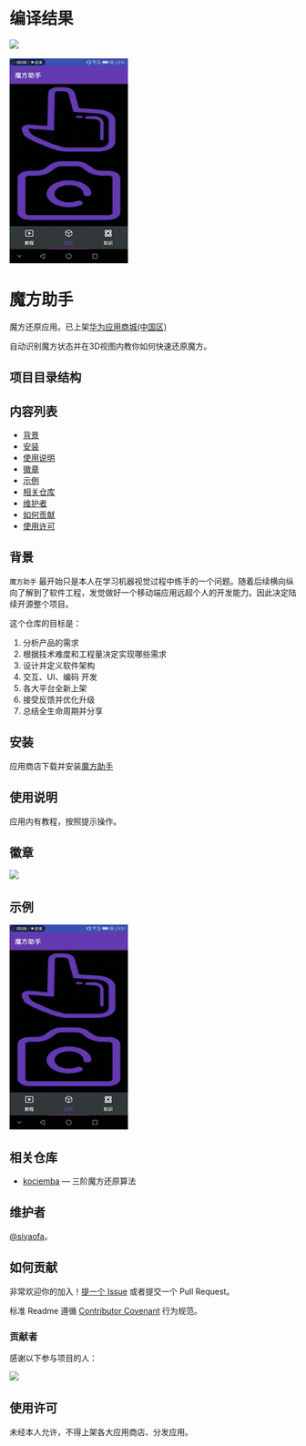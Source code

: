 
# 编译结果


![](https://travis-ci.org/siyaofa/Cube-Helper-X.svg?branch=master)

![](pic/android_rubik_cube_auto_recongization.gif)


# 魔方助手

魔方还原应用。已上架[华为应用商城(中国区)](https://appgallery1.huawei.com/#/app/C100958249)

自动识别魔方状态并在3D视图内教你如何快速还原魔方。

## 项目目录结构


## 内容列表

- [背景](#背景)
- [安装](#安装)
- [使用说明](#使用说明)
- [徽章](#徽章)
- [示例](#示例)
- [相关仓库](#相关仓库)
- [维护者](#维护者)
- [如何贡献](#如何贡献)
- [使用许可](#使用许可)

## 背景

`魔方助手` 最开始只是本人在学习机器视觉过程中练手的一个问题。随着后续横向纵向了解到了软件工程，发觉做好一个移动端应用远超个人的开发能力。因此决定陆续开源整个项目。

这个仓库的目标是：

1. 分析产品的需求
2. 根据技术难度和工程量决定实现哪些需求
3. 设计并定义软件架构
4. 交互、UI、编码 开发
5. 各大平台全新上架
6. 接受反馈并优化升级
7. 总结全生命周期并分享

## 安装

应用商店下载并安装[魔方助手](https://appgallery1.huawei.com/#/app/C100958249)

## 使用说明

应用内有教程，按照提示操作。

## 徽章

![](https://travis-ci.org/siyaofa/Cube-Helper-X.svg?branch=master)

## 示例

![](pic/android_rubik_cube_auto_recongization.gif)

## 相关仓库

- [kociemba](https://github.com/muodov/kociemba) — 三阶魔方还原算法

## 维护者

[@siyaofa](https://github.com/siyaofa)。

## 如何贡献

非常欢迎你的加入！[提一个 Issue](https://github.com/siyaofa/Cube-Helper-X/issues) 或者提交一个 Pull Request。


标准 Readme 遵循 [Contributor Covenant]() 行为规范。

### 贡献者

感谢以下参与项目的人：

![](https://avatars2.githubusercontent.com/u/16128216?s=40&v=4)

## 使用许可

未经本人允许，不得上架各大应用商店、分发应用。

